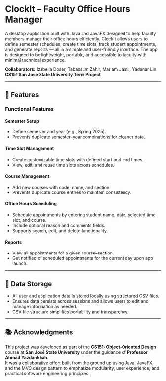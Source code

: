 # ClockIt – Faculty Office Hours Manager

A desktop application built with Java and JavaFX designed to help faculty members manage their office hours efficiently. ClockIt allows users to define semester schedules, create time slots, track student appointments, and generate reports — all in a simple and user-friendly interface. The app is designed to be lightweight, portable, and accessible to faculty with minimal technical experience.

**Collaborators:** Izabella Doser, Tabassum Zahir, Mariam Jamil, Yadanar Lin  
**CS151 San José State University Term Project**

---

## 🚀 Features

### Functional Features

#### Semester Setup
- Define semester and year (e.g., Spring 2025).  
- Prevents duplicate semester–year combinations for cleaner data.

#### Time Slot Management
- Create customizable time slots with defined start and end times.  
- View, edit, and reuse time slots across schedules.

#### Course Management
- Add new courses with code, name, and section.  
- Prevents duplicate course entries to maintain consistency.

#### Office Hours Scheduling
- Schedule appointments by entering student name, date, selected time slot, and course.  
- Include optional reason and comments fields.  
- Supports search, edit, and delete functionality.

#### Reports
- View all appointments for a given course–section.  
- Get notified of scheduled appointments for the current day upon app launch.

---

## 💾 Data Storage

- All user and application data is stored locally using structured CSV files.  
- Ensures data persists across sessions and allows users to edit and manage information as needed.  
- CSV file structure simplifies portability and transparency.

---

## 📚 Acknowledgments

This project was developed as part of the **CS151: Object-Oriented Design** course at **San José State University** under the guidance of **Professor Ahmad Yazdankhah**.  
It was a collaborative effort built from the ground up using Java, JavaFX, and the MVC design pattern to emphasize modularity, user experience, and practical software engineering principles.
